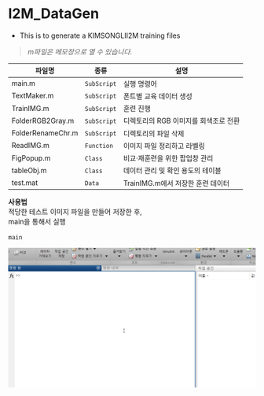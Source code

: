 # I2M_DataGen
- This is to generate a KIMSONGLII2M training files

> _m파일은 메모장으로 열 수 있습니다._

                    
파일명  | 종류  | 설명
------------- | -------------  | -------------
main.m  | `SubScript`   | 실행 명령어
TextMaker.m  | `SubScript`   | 폰트별 교육 데이터 생성
TrainIMG.m  | `SubScript`   | 훈련 진행
FolderRGB2Gray.m  | `SubScript`   | 디렉토리의 RGB 이미지를 회색조로 전환
FolderRenameChr.m  | `SubScript`   | 디렉토리의 파일 삭제
ReadIMG.m  | `Function`   | 이미지 파일 정리하고 라벨링
FigPopup.m  | `Class`   | 비교·재훈련을 위한 팝업창 관리
tableObj.m  | `Class`   | 데이터 관리 및 확인 용도의 테이블
test.mat  | `Data`   | TrainIMG.m에서 저장한 훈련 데이터

**사용법**\
적당한 테스트 이미지 파일을 만들어 저장한 후,\
main을 통해서 실행
```
main
```
![](./github_readme_img/test.gif)
